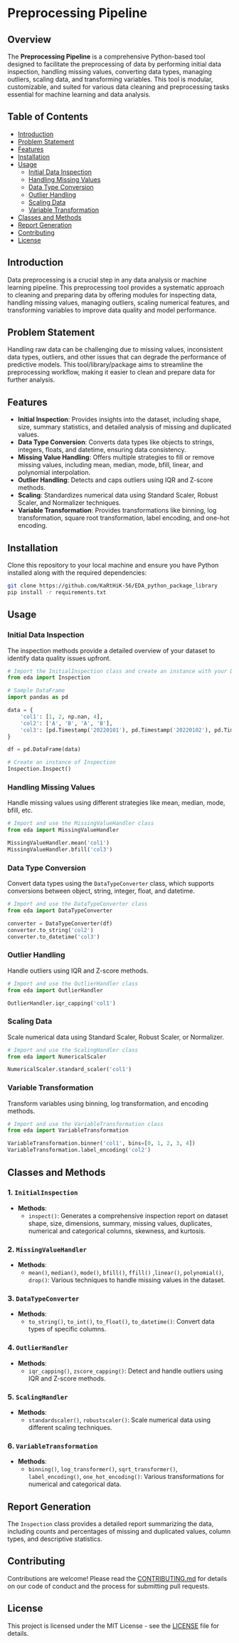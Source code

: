 # Preprocessing Pipeline

## Overview

The **Preprocessing Pipeline** is a comprehensive Python-based tool designed to facilitate the preprocessing of data by performing initial data inspection, handling missing values, converting data types, managing outliers, scaling data, and transforming variables. This tool is modular, customizable, and suited for various data cleaning and preprocessing tasks essential for machine learning and data analysis.

## Table of Contents

- [Introduction](#introduction)
- [Problem Statement](#problem-statement)
- [Features](#features)
- [Installation](#installation)
- [Usage](#usage)
  - [Initial Data Inspection](#initial-data-inspection)
  - [Handling Missing Values](#handling-missing-values)
  - [Data Type Conversion](#data-type-conversion)
  - [Outlier Handling](#outlier-handling)
  - [Scaling Data](#scaling-data)
  - [Variable Transformation](#variable-transformation)
- [Classes and Methods](#classes-and-methods)
- [Report Generation](#report-generation)
- [Contributing](#contributing)
- [License](#license)

## Introduction

Data preprocessing is a crucial step in any data analysis or machine learning pipeline. This preprocessing tool provides a systematic approach to cleaning and preparing data by offering modules for inspecting data, handling missing values, managing outliers, scaling numerical features, and transforming variables to improve data quality and model performance.

## Problem Statement

Handling raw data can be challenging due to missing values, inconsistent data types, outliers, and other issues that can degrade the performance of predictive models. This tool/library/package aims to streamline the preprocessing workflow, making it easier to clean and prepare data for further analysis.

## Features

- **Initial Inspection**: Provides insights into the dataset, including shape, size, summary statistics, and detailed analysis of missing and duplicated values.
- **Data Type Conversion**: Converts data types like objects to strings, integers, floats, and datetime, ensuring data consistency.
- **Missing Value Handling**: Offers multiple strategies to fill or remove missing values, including mean, median, mode, bfill, linear, and polynomial interpolation.
- **Outlier Handling**: Detects and caps outliers using IQR and Z-score methods.
- **Scaling**: Standardizes numerical data using Standard Scaler, Robust Scaler, and Normalizer techniques.
- **Variable Transformation**: Provides transformations like binning, log transformation, square root transformation, label encoding, and one-hot encoding.

## Installation

Clone this repository to your local machine and ensure you have Python installed along with the required dependencies:

```bash
git clone https://github.com/KaRtHiK-56/EDA_python_package_library
pip install -r requirements.txt
```

## Usage

### Initial Data Inspection

The inspection methods provide a detailed overview of your dataset to identify data quality issues upfront.

```python
# Import the InitialInspection class and create an instance with your DataFrame
from eda import Inspection

# Sample DataFrame
import pandas as pd

data = {
    'col1': [1, 2, np.nan, 4],
    'col2': ['A', 'B', 'A', 'B'],
    'col3': [pd.Timestamp('20220101'), pd.Timestamp('20220102'), pd.Timestamp('20220103'), pd.Timestamp('20220104')]
}

df = pd.DataFrame(data)

# Create an instance of Inspection
Inspection.Inspect()
```

### Handling Missing Values

Handle missing values using different strategies like mean, median, mode, bfill, etc.

```python
# Import and use the MissingValueHandler class
from eda import MissingValueHandler

MissingValueHandler.mean('col1')
MissingValueHandler.bfill('col3')
```

### Data Type Conversion

Convert data types using the `DataTypeConverter` class, which supports conversions between object, string, integer, float, and datetime.

```python
# Import and use the DataTypeConverter class
from eda import DataTypeConverter

converter = DataTypeConverter(df)
converter.to_string('col2')
converter.to_datetime('col3')
```

### Outlier Handling

Handle outliers using IQR and Z-score methods.

```python
# Import and use the OutlierHandler class
from eda import OutlierHandler

OutlierHandler.iqr_capping('col1')
```

### Scaling Data

Scale numerical data using Standard Scaler, Robust Scaler, or Normalizer.

```python
# Import and use the ScalingHandler class
from eda import NumericalScaler

NumericalScaler.standard_scaler('col1')
```

### Variable Transformation

Transform variables using binning, log transformation, and encoding methods.

```python
# Import and use the VariableTransformation class
from eda import VariableTransformation

VariableTransformation.binner('col1', bins=[0, 1, 2, 3, 4])
VariableTransformation.label_encoding('col2')
```

## Classes and Methods

### 1. `InitialInspection`
- **Methods**: 
  - `inspect()`: Generates a comprehensive inspection report on dataset shape, size, dimensions, summary, missing values, duplicates, numerical and categorical columns, skewness, and kurtosis.

### 2. `MissingValueHandler`
- **Methods**:
  - `mean()`, `median()`, `mode()`, `bfill()`, `ffill()` ,`linear()`, `polynomial()`, `drop()`: Various techniques to handle missing values in the dataset.

### 3. `DataTypeConverter`
- **Methods**:
  - `to_string()`, `to_int()`, `to_float()`, `to_datetime()`: Convert data types of specific columns.

### 4. `OutlierHandler`
- **Methods**:
  - `iqr_capping()`, `zscore_capping()`: Detect and handle outliers using IQR and Z-score methods.

### 5. `ScalingHandler`
- **Methods**:
  - `standardscaler()`, `robustscaler()`: Scale numerical data using different scaling techniques.

### 6. `VariableTransformation`
- **Methods**:
  - `binning()`, `log_transformer()`, `sqrt_transformer()`, `label_encoding()`, `one_hot_encoding()`: Various transformations for numerical and categorical data.

## Report Generation

The `Inspection` class provides a detailed report summarizing the data, including counts and percentages of missing and duplicated values, column types, and descriptive statistics.

## Contributing

Contributions are welcome! Please read the [CONTRIBUTING.md](./CONTRIBUTING.md) for details on our code of conduct and the process for submitting pull requests.

## License

This project is licensed under the MIT License - see the [LICENSE](./LICENSE) file for details.
